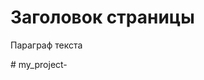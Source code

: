 <!DOCTYPE html>
<html>
  <head>
    <title>Название документа (страницы)</title>
  </head>
  <body>
    <h1>Заголовок страницы</h1>
    <p>Параграф текста</p>
  </body>
</html>
# my_project-
